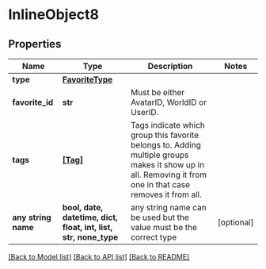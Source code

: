 # InlineObject8


## Properties
Name | Type | Description | Notes
------------ | ------------- | ------------- | -------------
**type** | [**FavoriteType**](FavoriteType.md) |  | 
**favorite_id** | **str** | Must be either AvatarID, WorldID or UserID. | 
**tags** | [**[Tag]**](Tag.md) | Tags indicate which group this favorite belongs to. Adding multiple groups makes it show up in all. Removing it from one in that case removes it from all. | 
**any string name** | **bool, date, datetime, dict, float, int, list, str, none_type** | any string name can be used but the value must be the correct type | [optional]

[[Back to Model list]](../README.md#documentation-for-models) [[Back to API list]](../README.md#documentation-for-api-endpoints) [[Back to README]](../README.md)


